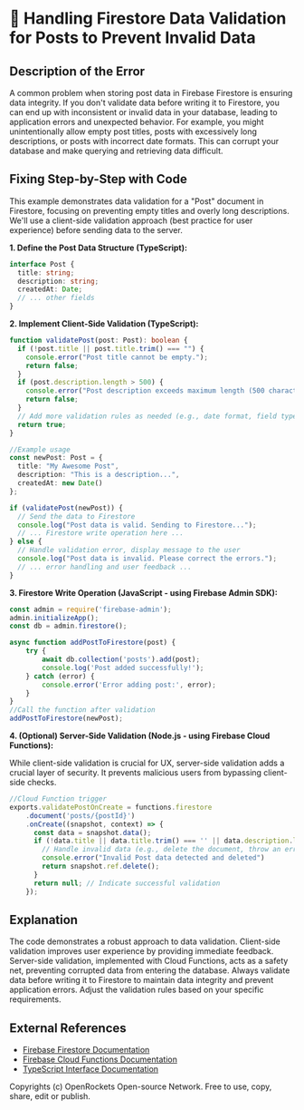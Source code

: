 # 🐞 Handling Firestore Data Validation for Posts to Prevent Invalid Data


## Description of the Error

A common problem when storing post data in Firebase Firestore is ensuring data integrity.  If you don't validate data before writing it to Firestore, you can end up with inconsistent or invalid data in your database, leading to application errors and unexpected behavior.  For example, you might unintentionally allow empty post titles, posts with excessively long descriptions, or posts with incorrect date formats.  This can corrupt your database and make querying and retrieving data difficult.

## Fixing Step-by-Step with Code

This example demonstrates data validation for a "Post" document in Firestore, focusing on preventing empty titles and overly long descriptions.  We'll use a client-side validation approach (best practice for user experience) before sending data to the server.

**1. Define the Post Data Structure (TypeScript):**

```typescript
interface Post {
  title: string;
  description: string;
  createdAt: Date;
  // ... other fields
}
```

**2. Implement Client-Side Validation (TypeScript):**

```typescript
function validatePost(post: Post): boolean {
  if (!post.title || post.title.trim() === "") {
    console.error("Post title cannot be empty.");
    return false;
  }
  if (post.description.length > 500) {
    console.error("Post description exceeds maximum length (500 characters).");
    return false;
  }
  // Add more validation rules as needed (e.g., date format, field types)
  return true;
}

//Example usage
const newPost: Post = {
  title: "My Awesome Post",
  description: "This is a description...",
  createdAt: new Date()
};

if (validatePost(newPost)) {
  // Send the data to Firestore
  console.log("Post data is valid. Sending to Firestore...");
  // ... Firestore write operation here ...
} else {
  // Handle validation error, display message to the user
  console.log("Post data is invalid. Please correct the errors.");
  // ... error handling and user feedback ...
}

```


**3. Firestore Write Operation (JavaScript - using Firebase Admin SDK):**

```javascript
const admin = require('firebase-admin');
admin.initializeApp();
const db = admin.firestore();

async function addPostToFirestore(post) {
    try {
        await db.collection('posts').add(post);
        console.log('Post added successfully!');
    } catch (error) {
        console.error('Error adding post:', error);
    }
}
//Call the function after validation
addPostToFirestore(newPost);

```


**4. (Optional) Server-Side Validation (Node.js - using Firebase Cloud Functions):**

While client-side validation is crucial for UX, server-side validation adds a crucial layer of security.  It prevents malicious users from bypassing client-side checks.


```javascript
//Cloud Function trigger
exports.validatePostOnCreate = functions.firestore
    .document('posts/{postId}')
    .onCreate((snapshot, context) => {
      const data = snapshot.data();
      if (!data.title || data.title.trim() === '' || data.description.length > 500) {
        // Handle invalid data (e.g., delete the document, throw an error)
        console.error("Invalid Post data detected and deleted")
        return snapshot.ref.delete();
      }
      return null; // Indicate successful validation
    });
```


## Explanation

The code demonstrates a robust approach to data validation. Client-side validation improves user experience by providing immediate feedback. Server-side validation, implemented with Cloud Functions, acts as a safety net, preventing corrupted data from entering the database.  Always validate data before writing it to Firestore to maintain data integrity and prevent application errors.  Adjust the validation rules based on your specific requirements.


## External References

* [Firebase Firestore Documentation](https://firebase.google.com/docs/firestore)
* [Firebase Cloud Functions Documentation](https://firebase.google.com/docs/functions)
* [TypeScript Interface Documentation](https://www.typescriptlang.org/docs/handbook/interfaces.html)


Copyrights (c) OpenRockets Open-source Network. Free to use, copy, share, edit or publish.

